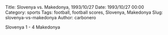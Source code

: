 Title: Slovenya vs. Makedonya, 1993/10/27
Date: 1993/10/27 00:00
Category: sports
Tags: football, football scores, Slovenya, Makedonya
Slug: slovenya-vs-makedonya
Author: carbonero


Slovenya 1 - 4 Makedonya
